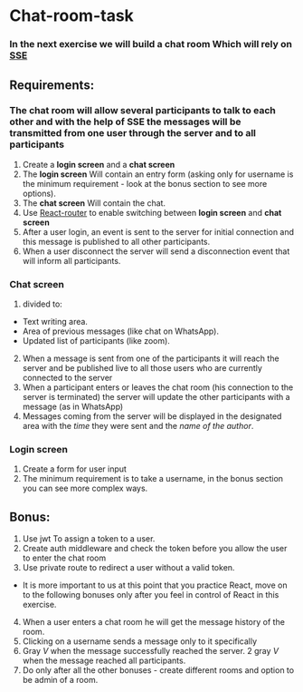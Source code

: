 # Chat-room-task

### In the next exercise we will build a chat room Which will rely on [SSE](https://ably.com/topic/server-sent-events)

## Requirements:

### The chat room will allow several participants to talk to each other and with the help of SSE the messages will be transmitted from one user through the server and to all participants

1. Create a **login screen** and a **chat screen**
2. The **login screen** Will contain an entry form (asking only for username is the minimum requirement - look at the bonus section to see more options).
3. The **chat screen** Will contain the chat.
4. Use [React-router](https://reactrouter.com/docs/en/v6/getting-started/tutorial 'Tutorial') to enable switching between **login screen** and **chat screen**
5. After a user login, an event is sent to the server for initial connection and this message is published to all other participants.
6. When a user disconnect the server will send a disconnection event that will inform all participants.

### Chat screen

1. divided to:

- Text writing area.
- Area of ​​previous messages (like chat on WhatsApp).
- Updated list of participants (like zoom).

2. When a message is sent from one of the participants it will reach the server and be published live to all those users who are currently connected to the server
3. When a participant enters or leaves the chat room (his connection to the server is terminated) the server will update the other participants with a message (as in WhatsApp)
4. Messages coming from the server will be displayed in the designated area with the _time_ they were sent and the _name of the author_.

### Login screen

1. Create a form for user input
2. The minimum requirement is to take a username, in the bonus section you can see more complex ways.

## Bonus:

1. Use jwt To assign a token to a user.
2. Create auth middleware and check the token before you allow the user to enter the chat room
3. Use private route to redirect a user without a valid token.

- It is more important to us at this point that you practice React, move on to the following bonuses only after you feel in control of React in this exercise.

4. When a user enters a chat room he will get the message history of the room.
5. Clicking on a username sends a message only to it specifically
6. Gray _V_ when the message successfully reached the server. 2 gray _V_ when the message reached all participants.
7. Do only after all the other bonuses - create different rooms and option to be admin of a room.
